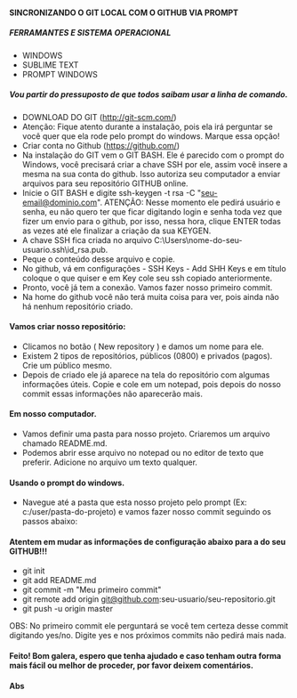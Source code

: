 #### SINCRONIZANDO O GIT LOCAL COM O GITHUB VIA PROMPT

##### FERRAMANTES E SISTEMA OPERACIONAL
* WINDOWS
* SUBLIME TEXT
* PROMPT WINDOWS

##### Vou partir do pressuposto de que todos saibam usar a linha de comando.

* DOWNLOAD DO GIT (http://git-scm.com/)
* Atenção: Fique atento durante a instalação, pois ela irá perguntar se você quer que ela rode pelo prompt do windows. Marque essa opção!
* Criar conta no Github (https://github.com/)
* Na instalação do GIT vem o GIT BASH. Ele é parecido com o prompt do Windows, você precisará criar a chave SSH por ele, assim você insere a mesma na sua conta do github. Isso autoriza seu computador a enviar arquivos para seu repositório GITHUB online.
* Inicie o GIT BASH e digite ssh-keygen -t rsa -C "seu-email@dominio.com". ATENÇÃO: Nesse momento ele pedirá usuário e senha, eu não quero ter que ficar digitando login e senha toda vez que fizer um envio para o github, por isso, nessa hora, clique ENTER todas as vezes até ele finalizar a criação da sua KEYGEN.
* A chave SSH fica criada no arquivo  C:\Users\nome-do-seu-usuario\.ssh\id_rsa.pub.
* Peque o conteúdo desse arquivo e copie.
* No github, vá em configurações - SSH Keys - Add SHH Keys e em título coloque o que quiser e em Key cole seu ssh copiado anteriormente.
* Pronto, você já tem a conexão. Vamos fazer nosso primeiro commit.
* Na home do github você não terá muita coisa para ver, pois ainda não há nenhum repositório criado.

#### Vamos criar nosso repositório:

* Clicamos no botão ( New repository ) e damos um nome para ele.
* Existem 2 tipos de repositórios, públicos (0800) e privados (pagos). Crie um público mesmo.
* Depois de criado ele já aparece na tela do repositório com algumas informações úteis. Copie e cole em um notepad, pois depois do nosso commit essas informações não aparecerão mais.

#### Em nosso computador.

* Vamos definir uma pasta para nosso projeto. Criaremos um arquivo chamado README.md.
* Podemos abrir esse arquivo no notepad ou no editor de texto que preferir. Adicione no arquivo um texto qualquer.

#### Usando o prompt do windows.

* Navegue até a pasta que esta nosso projeto pelo prompt (Ex: c:/user/pasta-do-projeto) e vamos fazer nosso commit seguindo os passos abaixo:

#### Atentem em mudar as informações de configuração abaixo para a do seu GITHUB!!!

* git init
* git add README.md
* git commit -m "Meu primeiro commit"
* git remote add origin git@github.com:seu-usuario/seu-repositorio.git
* git push -u origin master

OBS: No primeiro commit ele perguntará se você tem certeza desse commit digitando yes/no. Digite yes e nos próximos commits não pedirá mais nada.

#### Feito! Bom galera, espero que tenha ajudado e caso tenham outra forma mais fácil ou melhor de proceder, por favor deixem comentários.
#### Abs